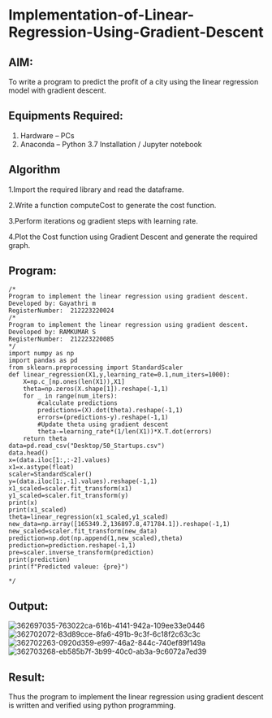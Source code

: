 # Implementation-of-Linear-Regression-Using-Gradient-Descent

## AIM:
To write a program to predict the profit of a city using the linear regression model with gradient descent.

## Equipments Required:
1. Hardware – PCs
2. Anaconda – Python 3.7 Installation / Jupyter notebook

## Algorithm
1.Import the required library and read the dataframe.

2.Write a function computeCost to generate the cost function.

3.Perform iterations og gradient steps with learning rate.

4.Plot the Cost function using Gradient Descent and generate the required graph.
## Program:
```
/*
Program to implement the linear regression using gradient descent.
Developed by: Gayathri m
RegisterNumber:  212223220024
/*
Program to implement the linear regression using gradient descent.
Developed by: RAMKUMAR S
RegisterNumber:  212223220085
*/
import numpy as np
import pandas as pd
from sklearn.preprocessing import StandardScaler
def linear_regression(X1,y,learning_rate=0.1,num_iters=1000):
    X=np.c_[np.ones(len(X1)),X1]
    theta=np.zeros(X.shape[1]).reshape(-1,1)
    for _ in range(num_iters):
        #calculate predictions
        predictions=(X).dot(theta).reshape(-1,1)
        errors=(predictions-y).reshape(-1,1)
        #Update theta using gradient descent
        theta-=learning_rate*(1/len(X1))*X.T.dot(errors)
    return theta
data=pd.read_csv("Desktop/50_Startups.csv")
data.head()
x=(data.iloc[1:,:-2].values)
x1=x.astype(float)
scaler=StandardScaler()
y=(data.iloc[1:,-1].values).reshape(-1,1)
x1_scaled=scaler.fit_transform(x1)
y1_scaled=scaler.fit_transform(y)
print(x)
print(x1_scaled)
theta=linear_regression(x1_scaled,y1_scaled)
new_data=np.array([165349.2,136897.8,471784.1]).reshape(-1,1)
new_scaled=scaler.fit_transform(new_data)
prediction=np.dot(np.append(1,new_scaled),theta)
prediction=prediction.reshape(-1,1)
pre=scaler.inverse_transform(prediction)
print(prediction)
print(f"Predicted valeue: {pre}")

*/
```

## Output:
![362697035-763022ca-616b-4141-942a-109ee33e0446](https://github.com/user-attachments/assets/6b501d9e-dcba-4fad-b41f-135de85e337c)
![362702072-83d89cce-8fa6-491b-9c3f-6c18f2c63c3c](https://github.com/user-attachments/assets/5f88d9eb-fadf-496f-b8e2-a87b1fa7fd88)
![362702263-0920d359-e997-46a2-844c-740ef89f149a](https://github.com/user-attachments/assets/39428105-77df-4102-92ca-8f1c92d8b325)
![362703268-eb585b7f-3b99-40c0-ab3a-9c6072a7ed39](https://github.com/user-attachments/assets/56269964-ad9e-45a8-936d-0c72e987e0fd)

## Result:
Thus the program to implement the linear regression using gradient descent is written and verified using python programming.
